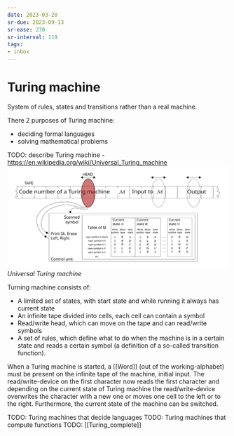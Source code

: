 ```yaml
---
date: 2023-03-20
sr-due: 2023-09-13
sr-ease: 270
sr-interval: 119
tags:
- inbox
---
```


# Turing machine

System of rules, states and transitions rather than a real machine.

There 2 purposes of Turing machine:

- deciding formal languages
- solving mathematical problems

TODO: describe Turing machine -
https://en.wikipedia.org/wiki/Universal_Turing_machine
![Universal Turing machine](./img/Universal_Turing_machine.svg) _Universal
Turing machine_

Turning machine consists of:

- A limited set of states, with start state and while running it always has
  current state
- An infinite tape divided into cells, each cell can contain a symbol
- Read/write head, which can move on the tape and can read/write symbols
- A set of rules, which define what to do when the machine is in a certain state
  and reads a certain symbol (a definition of a so-called transition function).

When a Turing machine is started, a [[Word]] (out of the
working-alphabet) must be present on the infinite tape of the machine, initial
input. The read/write-device on the first character now reads the first
character and depending on the current state of Turing machine the
read/write-device overwrites the character with a new one or moves one cell to
the left or to the right. Furthermore, the current state of the machine can be
switched.

TODO: Turing machines that decide languages TODO: Turing machines that compute
functions TODO: [[Turing_complete]]
